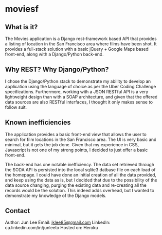 moviesf
=======

What is it?
------------
The Movies application is a Django rest-framework based API that provides a listing of location in the San Francisco area where films have been shot. It provides a full-stack solution with a basic jQuery + Google Maps based front-end, along with a Django/Python back-end.

Why REST? Why Django/Python?
------------
I chose the Django/Python stack to demonstrate my ability to develop an application using the language of choice as per the Uber Coding Challenge specifications. Furthermore, working with a JSON RESTful API is a very lightweight design than with a SOAP architecture, and given that the offered data sources are also RESTful interfaces, I thought it only makes sense to follow suit.

Known inefficiencies
--------------------
The application provides a basic front-end view that allows the user to search for film locations in the San Francisco area. The UI is very basic and minimal, but it gets the job done. Given that my experience in CSS, Javascript is not one of my strong points, I decided to just offer a basic front-end.

The back-end has one notable inefficiency. The data set retrieved through the SODA API is persisted into the local sqlite3 datbase file on each load of the homepage. I could have done an initial creation of all the data provided, and keep using the data as is, but I decided that due to the possibility of the data source changing, purging the existing data and re-creating all the records would be the solution. This indeed adds overhead, but I wanted to demonstrate my knowledge of the Django models.

Contact
-------
Author: Jun Lee
Email: jklee85@gmail.com
LinkedIn: ca.linkedin.com/in/junleeto
Hosted on: Heroku
